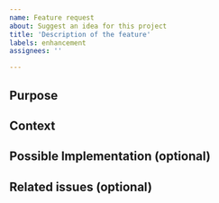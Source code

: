 ```yaml
---
name: Feature request
about: Suggest an idea for this project
title: 'Description of the feature'
labels: enhancement
assignees: ''

---
```


## Purpose
<!--- A clear and concise description of the proposed new feature. -->

## Context
<!-- Why the new feature would be useful -->

## Possible Implementation (optional)
<!--- Not obligatory, but suggest an idea for implementing the new feature-->

## Related issues (optional)
<!-- Link any related issue-->
